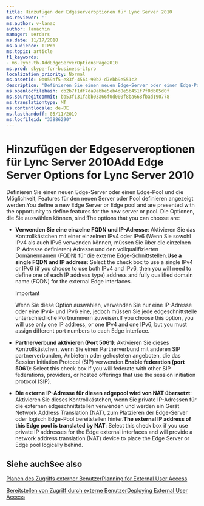 ```yaml
---
title: Hinzufügen der Edgeserveroptionen für Lync Server 2010
ms.reviewer: ''
ms.author: v-lanac
author: lanachin
manager: serdars
ms.date: 11/17/2018
ms.audience: ITPro
ms.topic: article
f1_keywords:
- ms.lync.tb.AddEdgeServerOptionsPage2010
ms.prod: skype-for-business-itpro
localization_priority: Normal
ms.assetid: 0b059af5-e83f-4564-90b2-d7ebb9e551c2
description: 'Definieren Sie einen neuen Edge-Server oder einen Edge-Pool und die Möglichkeit, Features für den neuen Server oder Pool definieren angezeigt werden. Die Optionen, die Sie auswählen können, sind:'
ms.openlocfilehash: cb2b7f1df7da9abbe5eb4d8e5b451f7f0db05d0f
ms.sourcegitcommit: bb53f131fabb03a66f0d000f8ba668fbad190778
ms.translationtype: MT
ms.contentlocale: de-DE
ms.lasthandoff: 05/11/2019
ms.locfileid: "33886290"
---
```

# <a name="add-edge-server-options-for-lync-server-2010"></a><span data-ttu-id="deed9-104">Hinzufügen der Edgeserveroptionen für Lync Server 2010</span><span class="sxs-lookup"><span data-stu-id="deed9-104">Add Edge Server Options for Lync Server 2010</span></span>

<span data-ttu-id="deed9-105">Definieren Sie einen neuen Edge-Server oder einen Edge-Pool und die Möglichkeit, Features für den neuen Server oder Pool definieren angezeigt werden.</span><span class="sxs-lookup"><span data-stu-id="deed9-105">You define a new Edge Server or Edge pool and are presented with the opportunity to define features for the new server or pool.</span></span> <span data-ttu-id="deed9-106">Die Optionen, die Sie auswählen können, sind:</span><span class="sxs-lookup"><span data-stu-id="deed9-106">The options that you can choose are:</span></span>

- <span data-ttu-id="deed9-107">**Verwenden Sie eine einzelne FQDN und IP-Adresse**: Aktivieren Sie das Kontrollkästchen mit einer einzelnen IPv4 oder IPv6 (Wenn Sie sowohl IPv4 als auch IPv6 verwenden können, müssen Sie über die einzelnen IP-Adresse definieren) Adresse und den vollqualifizierten Domänennamen (FQDN) für die externe Edge-Schnittstellen.</span><span class="sxs-lookup"><span data-stu-id="deed9-107">**Use a single FQDN and IP address**: Select the check box to use a single IPv4 or IPv6 (if you choose to use both IPv4 and IPv6, then you will need to define one of each IP address type) address and fully qualified domain name (FQDN) for the external Edge interfaces.</span></span>

    > [!IMPORTANT]
    > <span data-ttu-id="deed9-108">Wenn Sie diese Option auswählen, verwenden Sie nur eine IP-Adresse oder eine IPv4- und IPv6 eine, jedoch müssen Sie jede edgeschnittstelle unterschiedliche Portnummern zuweisen.</span><span class="sxs-lookup"><span data-stu-id="deed9-108">If you choose this option, you will use only one IP address, or one IPv4 and one IPv6, but you must assign different port numbers to each Edge interface.</span></span>

- <span data-ttu-id="deed9-109">**Partnerverbund aktivieren (Port 5061)**: Aktivieren Sie dieses Kontrollkästchen, wenn Sie einen Partnerverbund mit anderen SIP partnerverbunden, Anbietern oder gehosteten angeboten, die das Session Initiation Protocol (SIP) verwenden.</span><span class="sxs-lookup"><span data-stu-id="deed9-109">**Enable federation (port 5061)**: Select this check box if you will federate with other SIP federations, providers, or hosted offerings that use the session initiation protocol (SIP).</span></span>

- <span data-ttu-id="deed9-110">**Die externe IP-Adresse für diesen edgepool wird von NAT übersetzt**: Aktivieren Sie dieses Kontrollkästchen, wenn Sie private IP-Adressen für die externen edgeschnittstellen verwenden und werden ein Gerät Network Address Translation (NAT), zum Platzieren der Edge-Server oder logisch Edge-Pool bereitstellen hinter.</span><span class="sxs-lookup"><span data-stu-id="deed9-110">**The external IP address of this Edge pool is translated by NAT**: Select this check box if you use private IP addresses for the Edge external interfaces and will provide a network address translation (NAT) device to place the Edge Server or Edge pool logically behind.</span></span>

## <a name="see-also"></a><span data-ttu-id="deed9-111">Siehe auch</span><span class="sxs-lookup"><span data-stu-id="deed9-111">See also</span></span>

[<span data-ttu-id="deed9-112">Planen des Zugriffs externer Benutzer</span><span class="sxs-lookup"><span data-stu-id="deed9-112">Planning for External User Access</span></span>](https://technet.microsoft.com/library/ea098933-eff5-461e-aba3-e7f128784dc2.aspx)

[<span data-ttu-id="deed9-113">Bereitstellen von Zugriff durch externe Benutzer</span><span class="sxs-lookup"><span data-stu-id="deed9-113">Deploying External User Access</span></span>](https://technet.microsoft.com/library/d40c9574-c16b-4fe6-b848-21ae0b7e4f0e.aspx)
